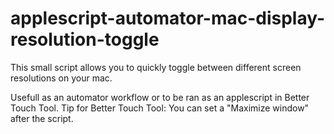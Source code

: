 # applescript-automator-mac-display-resolution-toggle

This small script allows you to quickly toggle between different screen resolutions on your mac.

Usefull as an automator workflow or to be ran as an applescript in Better Touch Tool.
Tip for Better Touch Tool: You can set a "Maximize window" after the script.
